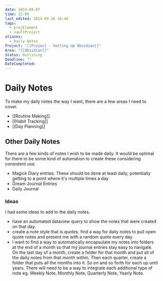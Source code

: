 ```yaml
---
date: 2024-09-07
time: 22:09
last_edited: 2024-09-16 16:48
tags:
  - projElement
  - vaultProject
aliases:
  - Daily Notes
Project: "[[Project - Setting Up Obsidian]]"
Area: "[[Obsidian]]"
Status: Outlining
Deadline: ""
DateCompleted: 
---
```

# Daily Notes
To make my daily notes the way I want, there are a few areas I need to cover.
- [[Routine Making]]
- [[Habit Tracking]]
- [[Day Planning]]

## Other Daily Notes
There are a few kinds of notes I wish to be made daily. It would be optimal for there to be some kind of automation to create these considering consistent use.
- Magick Diary entries. These should be done at least daily, potentially getting to a point where it's multiple times a day
- Dream Journal Entries
- Daily Journal

### Ideas
I had some ideas to add to the daily notes.
- have an automated dataview query to show the notes that were created on that day.
- create a note style that is quotes. find a way for daily notes to pull open quote notes and present me with a random quote every day.
- I want to find a way to automatically encapsulate my notes into folders at the end of a month so that my journal entries stay easy to navigate. On the last day of a month, create a folder for that month and put all of the daily notes from that month within. Then each quarter, create a folder that puts all the months into it. So on and so forth for each up until years. There will need to be a way to integrate each additional type of note eg. Weekly Note, Monthly Note, Quarterly Note, Yearly Note.
